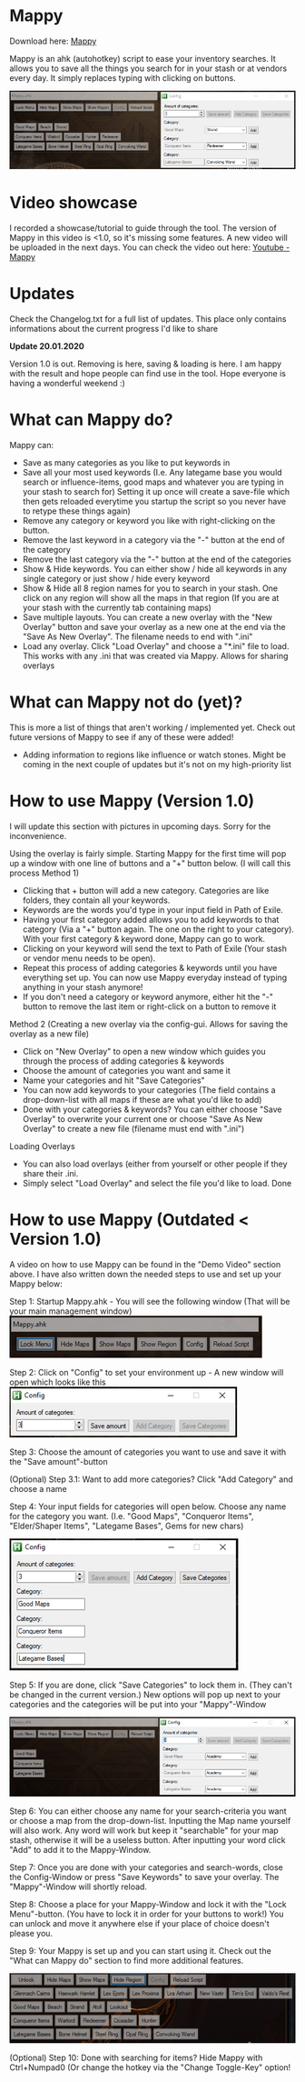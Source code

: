 # Mappy

Download here: [Mappy](https://github.com/Nekolike/Mappy/releases/tag/v1.0)

Mappy is an ahk (autohotkey) script to ease your inventory searches. It allows you to save all the things you search for in your stash or at vendors every day. It simply replaces typing with clicking on buttons.

![Image of Mappy](images/Mappy.PNG)

# Video showcase

I recorded a showcase/tutorial to guide through the tool. The version of Mappy in this video is <1.0, so it's missing some features. A new video will be uploaded in the next days. You can check the video out here: [Youtube - Mappy](https://www.youtube.com/watch?v=JkStW1uJr7A)

# Updates

Check the Changelog.txt for a full list of updates. This place only contains informations about the current progress I'd like to share

**Update 20.01.2020**

Version 1.0 is out. Removing is here, saving & loading is here. I am happy with the result and hope people can find use in the tool. Hope everyone is having a wonderful weekend :)


# What can Mappy do?

Mappy can:
- Save as many categories as you like to put keywords in
- Save all your most used keywords (I.e. Any lategame base you would search or influence-items, good maps and whatever you are typing in your stash to search for) Setting it up once will create a save-file which then gets reloaded everytime you startup the script so you never have to retype these things again)
- Remove any category or keyword you like with right-clicking on the button.
- Remove the last keyword in a category via the "-" button at the end of the category
- Remove the last category via the "-" button at the end of the categories
- Show & Hide keywords. You can either show / hide all keywords in any single category or just show / hide every keyword
- Show & Hide all 8 region names for you to search in your stash. One click on any region will show all the maps in that region (If you are at your stash with the currently tab containing maps)
- Save multiple layouts. You can create a new overlay with the "New Overlay" button and save your overlay as a new one at the end via the "Save As New Overlay". The filename needs to end with ".ini"
- Load any overlay. Click "Load Overlay" and choose a "*.ini" file to load. This works with any .ini that was created via Mappy. Allows for sharing overlays

# What can Mappy not do (yet)?
This is more a list of things that aren't working / implemented yet. Check out future versions of Mappy to see if any of these were added!

- Adding information to regions like influence or watch stones. Might be coming in the next couple of updates but it's not on my high-priority list

# How to use Mappy (Version 1.0)

I will update this section with pictures in upcoming days. Sorry for the inconvenience.

Using the overlay is fairly simple. Starting Mappy for the first time will pop up a window with one line of buttons and a "+" button below. (I will call this process Method 1)
- Clicking that + button will add a new category. Categories are like folders, they contain all your keywords. 
- Keywords are the words you'd type in your input field in Path of Exile. 
- Having your first category added allows you to add keywords to that category (Via a "+" button again. The one on the right to your category). With your first category & keyword done, Mappy can go to work. 
- Clicking on your keyword will send the text to Path of Exile (Your stash or vendor menu needs to be open). 
- Repeat this process of adding categories & keywords until you have everything set up. You can now use Mappy everyday instead of typing anything in your stash anymore!
- If you don't need a category or keyword anymore, either hit the "-" button to remove the last item or right-click on a button to remove it

Method 2 (Creating a new overlay via the config-gui. Allows for saving the overlay as a new file)
- Click on "New Overlay" to open a new window which guides you through the process of adding categories & keywords
- Choose the amount of categories you want and same it
- Name your categories and hit "Save Categories"
- You can now add keywords to your categories (The field contains a drop-down-list with all maps if these are what you'd like to add)
- Done with your categories & keywords? You can either choose "Save Overlay" to overwrite your current one or choose "Save As New Overlay" to create a new file (filename must end with ".ini")

Loading Overlays
- You can also load overlays (either from yourself or other people if they share their .ini.
- Simply select "Load Overlay" and select the file you'd like to load. Done


# How to use Mappy (Outdated < Version 1.0)
A video on how to use Mappy can be found in the "Demo Video" section above. I have also written down the needed steps to use and set up your Mappy below:

Step 1: Startup Mappy.ahk - You will see the following window (That will be your main management window)
![Image of Mappy at startup](images/Mappy_Startup.PNG)

Step 2: Click on "Config" to set your environment up - A new window will open which looks like this
![Image of Config at startup](images/Config_Startup.PNG)

Step 3: Choose the amount of categories you want to use and save it with the "Save amount"-button

(Optional) Step 3.1: Want to add more categories? Click "Add Category" and choose a name

Step 4: Your input fields for categories will open below. Choose any name for the category you want.  (I.e. "Good Maps", "Conqueror Items", "Elder/Shaper Items", "Lategame Bases", Gems for new chars)

![Image of Category amount](images/Config_ChooseCategory.PNG)

Step 5: If you are done, click "Save Categories" to lock them in. (They can't be changed in the current version.) New options will pop up next to your categories and the categories will be put into your "Mappy"-Window

![Image of Category + Keyword options](images/Mappy_CategoriesChosen.PNG)

Step 6: You can either choose any name for your search-criteria you want or choose a map from the drop-down-list. Inputting the Map name yourself will also work. Any word will work but keep it "searchable" for your map stash, otherwise it will be a useless button. After inputting your word click "Add" to add it to the Mappy-Window.

Step 7: Once you are done with your categories and search-words, close the Config-Window or press "Save Keywords" to save your overlay. The "Mappy"-Window will shortly reload.

Step 8: Choose a place for your Mappy-Window and lock it with the "Lock Menu"-button. (You have to lock it in order for your buttons to work!) You can unlock and move it anywhere else if your place of choice doesn't please you. 

Step 9: Your Mappy is set up and you can start using it. Check out the "What can Mappy do" section to find more additional features.

![Image of Mappy done](images/Mappy_Final.PNG)

(Optional) Step 10: Done with searching for items? Hide Mappy with Ctrl+Numpad0 (Or change the hotkey via the "Change Toggle-Key" option!

